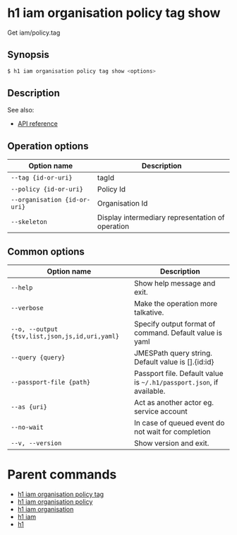 
# h1 iam organisation policy tag show

Get iam/policy.tag

## Synopsis

```bash
$ h1 iam organisation policy tag show <options>
```

## Description

See also:

* [API reference](https://api.hyperone.com/v2/docs#operation/iam_organisation_policy_tag_get)

## Operation options

| Option name                      | Description                                      |
| -------------------------------- | ------------------------------------------------ |
| ```--tag {id-or-uri}```          | tagId                                            |
| ```--policy {id-or-uri}```       | Policy Id                                        |
| ```--organisation {id-or-uri}``` | Organisation Id                                  |
| ```--skeleton```                 | Display intermediary representation of operation |

## Common options

| Option name                                        | Description                                                              |
| -------------------------------------------------- | ------------------------------------------------------------------------ |
| ```--help```                                       | Show help message and exit.                                              |
| ```--verbose```                                    | Make the operation more talkative.                                       |
| ```--o, --output {tsv,list,json,js,id,uri,yaml}``` | Specify output format of command. Default value is yaml                  |
| ```--query {query}```                              | JMESPath query string. Default value is [].\{id:id\}                     |
| ```--passport-file {path}```                       | Passport file. Default value is ```~/.h1/passport.json```, if available. |
| ```--as {uri}```                                   | Act as another actor eg. service account                                 |
| ```--no-wait```                                    | In case of queued event do not wait for completion                       |
| ```--v, --version```                               | Show version and exit.                                                   |

# Parent commands

* [h1 iam organisation policy tag](./../README.md)
* [h1 iam organisation policy](./../../README.md)
* [h1 iam organisation](./../../../README.md)
* [h1 iam](./../../../../README.md)
* [h1](./../../../../../README.md)
